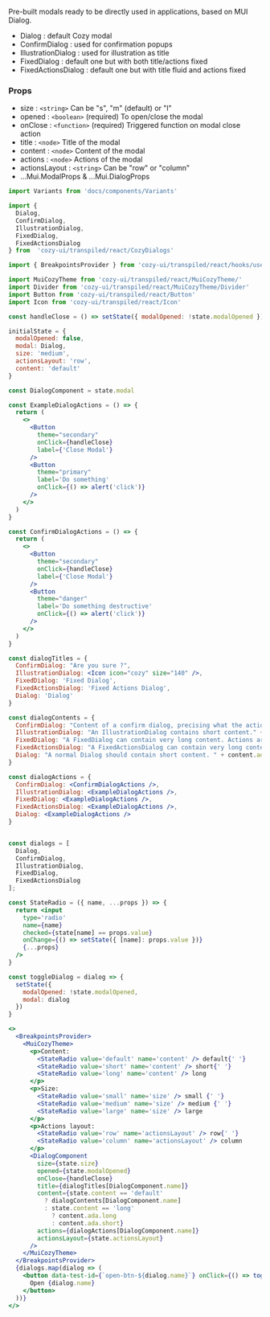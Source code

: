 Pre-built modals ready to be directly used in applications, based on MUI Dialog.

* Dialog : default Cozy modal
* ConfirmDialog : used for confirmation popups
* IllustrationDialog : used for illustration as title
* FixedDialog : default one but with both title/actions fixed
* FixedActionsDialog : default one but with title fluid and actions fixed

### Props

* size : `<string>` Can be "s", "m" (default) or "l"
* opened : `<boolean>` (required) To open/close the modal
* onClose : `<function>` (required) Triggered function on modal close action
* title : `<node>` Title of the modal
* content : `<node>` Content of the modal
* actions : `<node>` Actions of the modal
* actionsLayout : `<string>` Can be "row" or "column"
* ...Mui.ModalProps & ...Mui.DialogProps 

```jsx
import Variants from 'docs/components/Variants'

import {
  Dialog,
  ConfirmDialog,
  IllustrationDialog,
  FixedDialog,
  FixedActionsDialog
} from  'cozy-ui/transpiled/react/CozyDialogs'

import { BreakpointsProvider } from 'cozy-ui/transpiled/react/hooks/useBreakpoints'

import MuiCozyTheme from 'cozy-ui/transpiled/react/MuiCozyTheme/'
import Divider from 'cozy-ui/transpiled/react/MuiCozyTheme/Divider'
import Button from 'cozy-ui/transpiled/react/Button'
import Icon from 'cozy-ui/transpiled/react/Icon'

const handleClose = () => setState({ modalOpened: !state.modalOpened })

initialState = {
  modalOpened: false,
  modal: Dialog,
  size: 'medium',
  actionsLayout: 'row',
  content: 'default'
}

const DialogComponent = state.modal

const ExampleDialogActions = () => {
  return (
    <>
      <Button
        theme="secondary"
        onClick={handleClose}
        label={'Close Modal'}
      />
      <Button
        theme="primary"
        label='Do something'
        onClick={() => alert('click')}
      />
    </>
  )
}

const ConfirmDialogActions = () => {
  return (
    <>
      <Button
        theme="secondary"
        onClick={handleClose}
        label={'Close Modal'}
      />
      <Button
        theme="danger"
        label='Do something destructive'
        onClick={() => alert('click')}
      />
    </>
  )
}

const dialogTitles = {
  ConfirmDialog: "Are you sure ?",
  IllustrationDialog: <Icon icon="cozy" size="140" />,
  FixedDialog: 'Fixed Dialog',
  FixedActionsDialog: 'Fixed Actions Dialog',
  Dialog: 'Dialog'
}

const dialogContents = {
  ConfirmDialog: "Content of a confirm dialog, precising what the actions will do, and asking the user if she is sure.",
  IllustrationDialog: "An IllustrationDialog contains short content." + content.ada.short,
  FixedDialog: "A FixedDialog can contain very long content. Actions are at the bottom of the content are not visible to the user if she has not scrolled to the bottom. " + content.ada.long,
  FixedActionsDialog: "A FixedActionsDialog can contain very long content. Actions are visible even without scrolling. " + content.ada.long,
  Dialog: "A normal Dialog should contain short content. " + content.ada.short
}

const dialogActions = {
  ConfirmDialog: <ConfirmDialogActions />,
  IllustrationDialog: <ExampleDialogActions />,
  FixedDialog: <ExampleDialogActions />,
  FixedActionsDialog: <ExampleDialogActions />,
  Dialog: <ExampleDialogActions />
}


const dialogs = [
  Dialog,
  ConfirmDialog,
  IllustrationDialog,
  FixedDialog,
  FixedActionsDialog
];

const StateRadio = ({ name, ...props }) => {
  return <input
    type='radio'
    name={name}
    checked={state[name] == props.value}
    onChange={() => setState({ [name]: props.value })}
    {...props}
  />
}

const toggleDialog = dialog => {
  setState({
    modalOpened: !state.modalOpened,
    modal: dialog
  })
}

<>
  <BreakpointsProvider>
    <MuiCozyTheme>
      <p>Content:
        <StateRadio value='default' name='content' /> default{' '}
        <StateRadio value='short' name='content' /> short{' '}
        <StateRadio value='long' name='content' /> long 
      </p>
      <p>Size:
        <StateRadio value='small' name='size' /> small {' '}
        <StateRadio value='medium' name='size' /> medium {' '}
        <StateRadio value='large' name='size' /> large 
      </p>
      <p>Actions layout:
        <StateRadio value='row' name='actionsLayout' /> row{' '}
        <StateRadio value='column' name='actionsLayout' /> column 
      </p>
      <DialogComponent
        size={state.size}
        opened={state.modalOpened}
        onClose={handleClose}
        title={dialogTitles[DialogComponent.name]}
        content={state.content == 'default'
          ? dialogContents[DialogComponent.name]
          : state.content == 'long'
            ? content.ada.long 
            : content.ada.short}
        actions={dialogActions[DialogComponent.name]}
        actionsLayout={state.actionsLayout}
      />
    </MuiCozyTheme>
  </BreakpointsProvider>
  {dialogs.map(dialog => (
    <button data-test-id={`open-btn-${dialog.name}`} onClick={() => toggleDialog(dialog)}>
      Open {dialog.name}
    </button>
  ))}
</>
```
